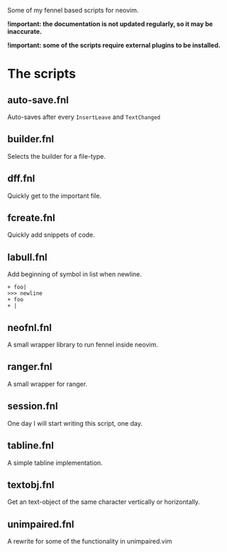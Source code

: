 Some of my fennel based scripts for neovim.

**!important: the documentation is not updated regularly, so it may be inaccurate.**

**!important: some of the scripts require external plugins to be installed.**
# The scripts
## auto-save.fnl
Auto-saves after every `InsertLeave` and `TextChanged`
## builder.fnl
Selects the builder for a file-type.
## dff.fnl
Quickly get to the important file.
## fcreate.fnl
Quickly add snippets of code.
## labull.fnl
Add beginning of symbol in list when newline.
```
+ foo|
>>> newline
+ foo
+ |
```
## neofnl.fnl
A small wrapper library to run fennel inside neovim.
## ranger.fnl
A small wrapper for ranger.
## session.fnl
One day I will start writing this script, one day.
## tabline.fnl
A simple tabline implementation.
## textobj.fnl
Get an text-object of the same character vertically or horizontally.
## unimpaired.fnl
A rewrite for some of the functionality in unimpaired.vim
